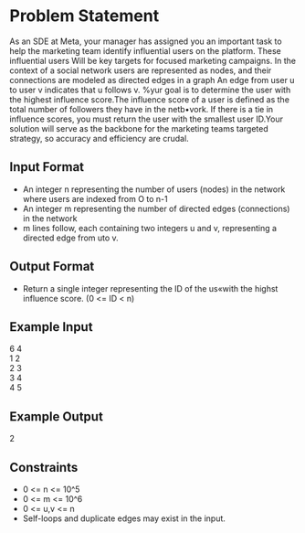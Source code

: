 # Problem Statement

As an SDE at Meta, your manager has assigned you an important task to help the marketing team identify influential users on the platform. These influential users Will be key targets for focused marketing campaigns. In the context of a social network users are represented as nodes, and their connections are modeled as directed edges in a graph An edge from user u to user v indicates that u follows v. %yur goal is to determine the user with the highest influence score.The influence score of a user is defined as the total number of followers they have in the netb•vork. If there is a tie in influence scores, you must return the user with the smallest user ID.Your solution will serve as the backbone for the marketing teams targeted strategy, so accuracy and efficiency are crudal.

## Input Format

- An integer n representing the number of users (nodes) in the network where users are indexed from O to n-1
- An integer m representing the number of directed edges (connections) in the network
- m lines follow, each containing two integers u and v, representing a directed edge from uto v.

## Output Format

- Return a single integer representing the ID of the us«with the highst influence score. (0 <= ID < n)

## Example Input

6 4<br>
1 2<br>
2 3<br>
3 4<br>
4 5<br>

## Example Output

2

## Constraints

- 0 <= n <= 10^5
- 0 <= m <= 10^6
- 0 <= u,v <= n
- Self-loops and duplicate edges may exist in the input.
